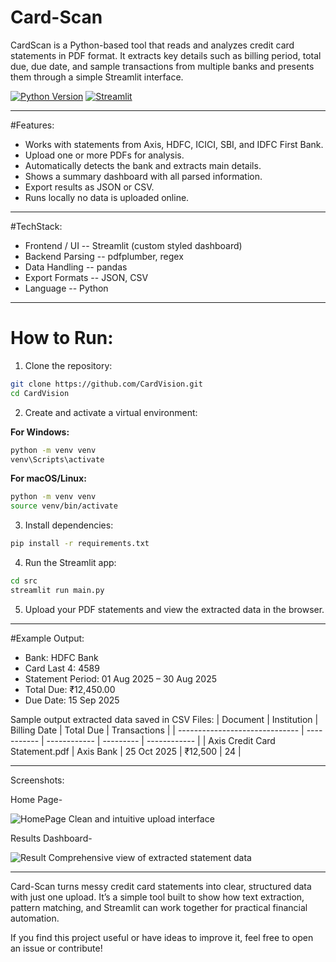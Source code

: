 # Card-Scan
CardScan is a Python-based tool that reads and analyzes credit card statements in PDF format.
It extracts key details such as billing period, total due, due date, and sample transactions from multiple banks and presents them through a simple Streamlit interface.

[![Python Version](https://img.shields.io/badge/python-3.8%2B-blue.svg)](https://www.python.org/downloads/)
[![Streamlit](https://img.shields.io/badge/Streamlit-1.28+-FF4B4B.svg)](https://streamlit.io)
________________________________________________________________________________________________________________________________________________________________________
#Features:
- Works with statements from Axis, HDFC, ICICI, SBI, and IDFC First Bank.
- Upload one or more PDFs for analysis.
- Automatically detects the bank and extracts main details.
- Shows a summary dashboard with all parsed information.
- Export results as JSON or CSV.
- Runs locally  no data is uploaded online.
________________________________________________________________________________________________________________________________________________________________________
#TechStack:
- Frontend / UI -- Streamlit (custom styled dashboard)
- Backend Parsing -- pdfplumber, regex
- Data Handling -- pandas
- Export Formats -- JSON, CSV
- Language -- Python
________________________________________________________________________________________________________________________________________________________________________
# How to Run:
 1. Clone the repository:

```bash
git clone https://github.com/CardVision.git
cd CardVision
```

 2. Create and activate a virtual environment:

**For Windows:**
```bash
python -m venv venv
venv\Scripts\activate
```

**For macOS/Linux:**
```bash
python -m venv venv
source venv/bin/activate
```

 3. Install dependencies:

```bash
pip install -r requirements.txt
```

 4. Run the Streamlit app:

```bash
cd src
streamlit run main.py
```

 5. Upload your PDF statements and view the extracted data in the browser.
________________________________________________________________________________________________________________________________________________________________________
#Example Output:
- Bank: HDFC Bank
- Card Last 4: 4589
- Statement Period: 01 Aug 2025 – 30 Aug 2025
- Total Due: ₹12,450.00
- Due Date: 15 Sep 2025

Sample output extracted data saved in CSV Files:
| Document                       | Institution | Billing Date | Total Due | Transactions |
| ------------------------------ | ----------- | ------------ | --------- | ------------ |
| Axis Credit Card Statement.pdf | Axis Bank   | 25 Oct 2025  | ₹12,500   | 24           |

________________________________________________________________________________________________________________________________________________________________________
Screenshots:

Home Page-

![HomePage](https://github.com/user-attachments/assets/6c73e57e-6b6b-4fd9-9918-6b54f92e442f)
            Clean and intuitive upload interface

Results Dashboard-

![Result](https://github.com/user-attachments/assets/580fec68-e857-40da-94fd-9a488dbf48d7)
            Comprehensive view of extracted statement data
________________________________________________________________________________________________________________________________________________________________________

Card-Scan turns messy credit card statements into clear, structured data with just one upload.
It’s a simple tool built to show how text extraction, pattern matching, and Streamlit can work together for practical financial automation.

If you find this project useful or have ideas to improve it, feel free to open an issue or contribute!


